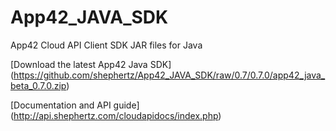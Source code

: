 App42_JAVA_SDK
==============

App42 Cloud API Client SDK JAR files for Java

[Download the latest App42 Java SDK] (https://github.com/shephertz/App42_JAVA_SDK/raw/0.7/0.7.0/app42_java_beta_0.7.0.zip)

[Documentation and API guide] (http://api.shephertz.com/cloudapidocs/index.php)
